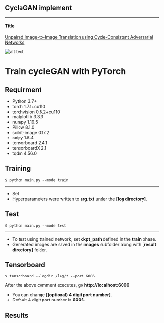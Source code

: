 ## CycleGAN implement
---

#### Title
[Unpaired Image-to-Image Translation using Cycle-Consistent Adversarial Networks](https://arxiv.org/abs/1703.10593)

![alt text](./img/paper1.png "Novelty of pix2pix")


# Train cycleGAN with PyTorch

## Requirment
- Python                 3.7+
- torch                  1.7.1+cu110
- torchvision            0.8.2+cu110
- matplotlib             3.3.3
- numpy                  1.19.5
- Pillow                 8.1.0
- scikit-image           0.17.2
- scipy                  1.5.4
- tensorboard            2.4.1
- tensorboardX           2.1
- tqdm                   4.56.0

## Training

    $ python main.py --mode train 

---

* Set 
* Hyperparameters were written to **arg.txt** under the **[log directory]**.



## Test
    $ python main.py --mode test 

---

* To test using trained network, set **ckpt_path** defined in the **train** phase.
* Generated images are saved in the **images** subfolder along with **[result directory]** folder.


## Tensorboard

    $ tensorboard --logdir /log/* --port 6006
                  
After the above comment executes, go **http://localhost:6006**

* You can change **[(optional) 4 digit port number]**.
* Default 4 digit port number is **6006**.

## Results
